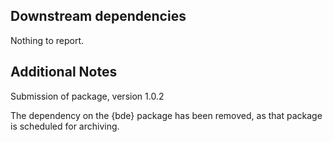 ## Downstream dependencies
Nothing to report.

## Additional Notes
Submission of package, version 1.0.2

The dependency on the {bde} package has been removed, as that package is scheduled for archiving.